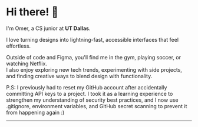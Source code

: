 # Hi there! 👋  

I'm Omer, a CS junior at **UT Dallas**.  

I love turning designs into lightning-fast, accessible interfaces that feel effortless.  

Outside of code and Figma, you'll find me in the gym, playing soccer, or watching Netflix.  
I also enjoy exploring new tech trends, experimenting with side projects, and finding creative ways to blend design with functionality.  

P.S: I previously had to reset my GitHub account after accidentally committing API keys to a project. I took it as a learning experience to strengthen my understanding of security best practices, and I now use .gitignore, environment variables, and GitHub secret scanning to prevent it from happening again :) 

---
